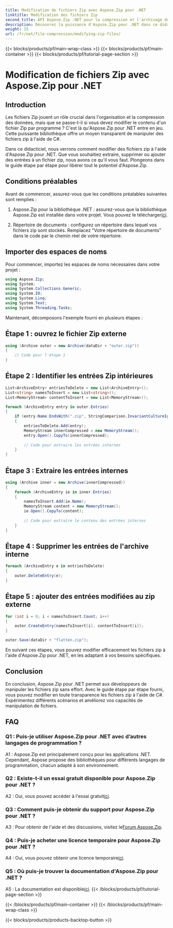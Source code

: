 ```yaml
---
title: Modification de fichiers Zip avec Aspose.Zip pour .NET
linktitle: Modification des fichiers Zip
second_title: API Aspose.Zip .NET pour la compression et l'archivage de fichiers
description: Découvrez la puissance d'Aspose.Zip pour .NET dans ce didacticiel complet. Apprenez à modifier les fichiers zip de manière transparente à l'aide de C#.
weight: 15
url: /fr/net/file-compression/modifying-zip-files/
---
```


{{< blocks/products/pf/main-wrap-class >}}
{{< blocks/products/pf/main-container >}}
{{< blocks/products/pf/tutorial-page-section >}}

# Modification de fichiers Zip avec Aspose.Zip pour .NET

## Introduction

Les fichiers Zip jouent un rôle crucial dans l'organisation et la compression des données, mais que se passe-t-il si vous devez modifier le contenu d'un fichier Zip par programme ? C'est là qu'Aspose.Zip pour .NET entre en jeu. Cette puissante bibliothèque offre un moyen transparent de manipuler des fichiers zip à l'aide de C#.

Dans ce didacticiel, nous verrons comment modifier des fichiers zip à l'aide d'Aspose.Zip pour .NET. Que vous souhaitiez extraire, supprimer ou ajouter des entrées à un fichier zip, nous avons ce qu'il vous faut. Plongeons dans le guide étape par étape pour libérer tout le potentiel d'Aspose.Zip.

## Conditions préalables

Avant de commencer, assurez-vous que les conditions préalables suivantes sont remplies :

1.  Aspose.Zip pour la bibliothèque .NET : assurez-vous que la bibliothèque Aspose.Zip est installée dans votre projet. Vous pouvez le télécharger[ici](https://releases.aspose.com/zip/net/).

2. Répertoire de documents : configurez un répertoire dans lequel vos fichiers zip sont stockés. Remplacez "Votre répertoire de documents" dans le code par le chemin réel de votre répertoire.

## Importer des espaces de noms

Pour commencer, importez les espaces de noms nécessaires dans votre projet :

```csharp
using Aspose.Zip;
using System;
using System.Collections.Generic;
using System.IO;
using System.Linq;
using System.Text;
using System.Threading.Tasks;
```

Maintenant, décomposons l'exemple fourni en plusieurs étapes :

## Étape 1 : ouvrez le fichier Zip externe

```csharp
using (Archive outer = new Archive(dataDir + "outer.zip"))
{
    // Code pour l'étape 1
}
```

## Étape 2 : Identifier les entrées Zip intérieures

```csharp
List<ArchiveEntry> entriesToDelete = new List<ArchiveEntry>();
List<string> namesToInsert = new List<string>();
List<MemoryStream> contentToInsert = new List<MemoryStream>();

foreach (ArchiveEntry entry in outer.Entries)
{
    if (entry.Name.EndsWith(".zip", StringComparison.InvariantCultureIgnoreCase))
    {
        entriesToDelete.Add(entry);
        MemoryStream innerCompressed = new MemoryStream();
        entry.Open().CopyTo(innerCompressed);
        
        // Code pour extraire les entrées internes
    }
}
```

## Étape 3 : Extraire les entrées internes

```csharp
using (Archive inner = new Archive(innerCompressed))
{
    foreach (ArchiveEntry ie in inner.Entries)
    {
        namesToInsert.Add(ie.Name);
        MemoryStream content = new MemoryStream();
        ie.Open().CopyTo(content);
        
        // Code pour extraire le contenu des entrées internes
    }
}
```

## Étape 4 : Supprimer les entrées de l'archive interne

```csharp
foreach (ArchiveEntry e in entriesToDelete)
{
    outer.DeleteEntry(e);
}
```

## Étape 5 : ajouter des entrées modifiées au zip externe

```csharp
for (int i = 0; i < namesToInsert.Count; i++)
{
    outer.CreateEntry(namesToInsert[i], contentToInsert[i]);
}

outer.Save(dataDir + "flatten.zip");
```

En suivant ces étapes, vous pouvez modifier efficacement les fichiers zip à l'aide d'Aspose.Zip pour .NET, en les adaptant à vos besoins spécifiques.

## Conclusion

En conclusion, Aspose.Zip pour .NET permet aux développeurs de manipuler les fichiers zip sans effort. Avec le guide étape par étape fourni, vous pouvez modifier en toute transparence les fichiers zip à l'aide de C#. Expérimentez différents scénarios et améliorez vos capacités de manipulation de fichiers.

## FAQ

### Q1 : Puis-je utiliser Aspose.Zip pour .NET avec d’autres langages de programmation ?

A1 : Aspose.Zip est principalement conçu pour les applications .NET. Cependant, Aspose propose des bibliothèques pour différents langages de programmation, chacun adapté à son environnement.

### Q2 : Existe-t-il un essai gratuit disponible pour Aspose.Zip pour .NET ?

 A2 : Oui, vous pouvez accéder à l'essai gratuit[ici](https://releases.aspose.com/).

### Q3 : Comment puis-je obtenir du support pour Aspose.Zip pour .NET ?

 A3 : Pour obtenir de l'aide et des discussions, visitez le[Forum Aspose.Zip](https://forum.aspose.com/c/zip/37).

### Q4 : Puis-je acheter une licence temporaire pour Aspose.Zip pour .NET ?

 A4 : Oui, vous pouvez obtenir une licence temporaire[ici](https://purchase.aspose.com/temporary-license/).

### Q5 : Où puis-je trouver la documentation d'Aspose.Zip pour .NET ?

 A5 : La documentation est disponible[ici](https://reference.aspose.com/zip/net/).
{{< /blocks/products/pf/tutorial-page-section >}}

{{< /blocks/products/pf/main-container >}}
{{< /blocks/products/pf/main-wrap-class >}}

{{< blocks/products/products-backtop-button >}}
